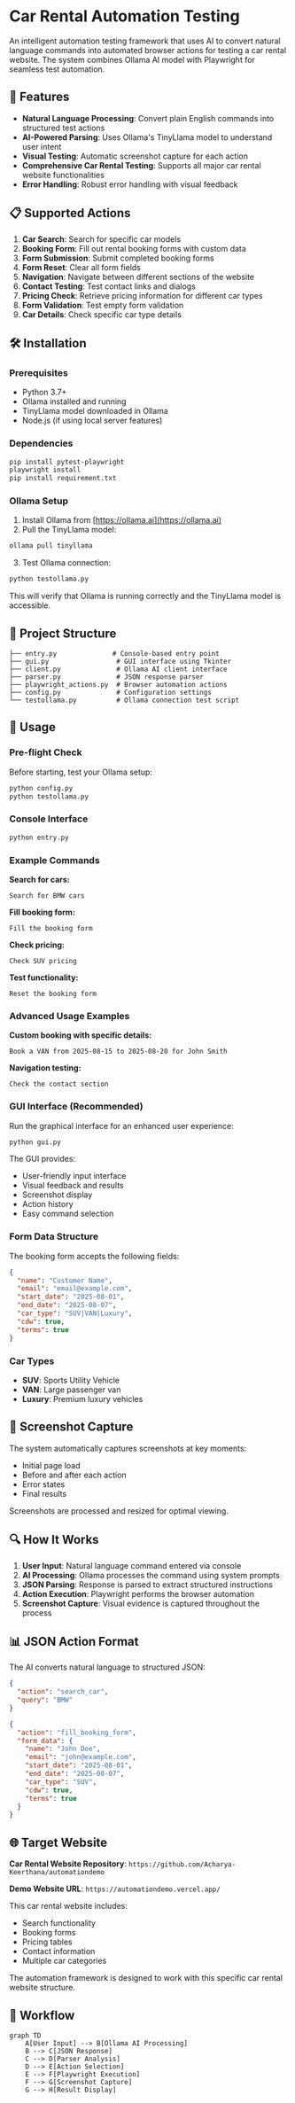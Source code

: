 # Car Rental Automation Testing

An intelligent automation testing framework that uses AI to convert natural language commands into automated browser actions for testing a car rental website. The system combines Ollama AI model with Playwright for seamless test automation.

## 🚀 Features

- **Natural Language Processing**: Convert plain English commands into structured test actions
- **AI-Powered Parsing**: Uses Ollama's TinyLlama model to understand user intent
- **Visual Testing**: Automatic screenshot capture for each action
- **Comprehensive Car Rental Testing**: Supports all major car rental website functionalities
- **Error Handling**: Robust error handling with visual feedback

## 📋 Supported Actions

1. **Car Search**: Search for specific car models
2. **Booking Form**: Fill out rental booking forms with custom data
3. **Form Submission**: Submit completed booking forms
4. **Form Reset**: Clear all form fields
5. **Navigation**: Navigate between different sections of the website
6. **Contact Testing**: Test contact links and dialogs
7. **Pricing Check**: Retrieve pricing information for different car types
8. **Form Validation**: Test empty form validation
9. **Car Details**: Check specific car type details

## 🛠️ Installation

### Prerequisites

- Python 3.7+
- Ollama installed and running
- TinyLlama model downloaded in Ollama
- Node.js (if using local server features)

### Dependencies

```bash
pip install pytest-playwright
playwright install
pip install requirement.txt 
```


### Ollama Setup

1. Install Ollama from [https://ollama.ai](https://ollama.ai)
2. Pull the TinyLlama model:
```bash
ollama pull tinyllama
```
3. Test Ollama connection:
```bash
python testollama.py
```

This will verify that Ollama is running correctly and the TinyLlama model is accessible.

## 📁 Project Structure

```
├── entry.py              # Console-based entry point
├── gui.py                 # GUI interface using Tkinter
├── client.py              # Ollama AI client interface
├── parser.py              # JSON response parser
├── playwright_actions.py  # Browser automation actions
├── config.py              # Configuration settings
└── testollama.py          # Ollama connection test script
```

## 🚀 Usage

### Pre-flight Check

Before starting, test your Ollama setup:

```bash
python config.py
python testollama.py
```

### Console Interface

```bash
python entry.py
```

### Example Commands

**Search for cars:**
```
Search for BMW cars
```

**Fill booking form:**
```
Fill the booking form 
```

**Check pricing:**
```
Check SUV pricing
```

**Test functionality:**
```
Reset the booking form
```

### Advanced Usage Examples

**Custom booking with specific details:**
```
Book a VAN from 2025-08-15 to 2025-08-20 for John Smith
```

**Navigation testing:**
```
Check the contact section
```

### GUI Interface (Recommended)

Run the graphical interface for an enhanced user experience:

```bash
python gui.py
```

The GUI provides:
- User-friendly input interface
- Visual feedback and results
- Screenshot display
- Action history
- Easy command selection

### Form Data Structure

The booking form accepts the following fields:

```json
{
  "name": "Customer Name",
  "email": "email@example.com",
  "start_date": "2025-08-01",
  "end_date": "2025-08-07",
  "car_type": "SUV|VAN|Luxury",
  "cdw": true,
  "terms": true
}
```

### Car Types

- **SUV**: Sports Utility Vehicle
- **VAN**: Large passenger van
- **Luxury**: Premium luxury vehicles

## 📸 Screenshot Capture

The system automatically captures screenshots at key moments:

- Initial page load
- Before and after each action
- Error states
- Final results

Screenshots are processed and resized for optimal viewing.

## 🔍 How It Works

1. **User Input**: Natural language command entered via console
2. **AI Processing**: Ollama processes the command using system prompts
3. **JSON Parsing**: Response is parsed to extract structured instructions
4. **Action Execution**: Playwright performs the browser automation
5. **Screenshot Capture**: Visual evidence is captured throughout the process

## 📊 JSON Action Format

The AI converts natural language to structured JSON:

```json
{
  "action": "search_car",
  "query": "BMW"
}
```

```json
{
  "action": "fill_booking_form",
  "form_data": {
    "name": "John Doe",
    "email": "john@example.com",
    "start_date": "2025-08-01",
    "end_date": "2025-08-07",
    "car_type": "SUV",
    "cdw": true,
    "terms": true
  }
}
```

## 🌐 Target Website

**Car Rental Website Repository**: `https://github.com/Acharya-Keerthana/automationdemo`

**Demo Website URL**: `https://automationdemo.vercel.app/`

This car rental website includes:
- Search functionality
- Booking forms
- Pricing tables
- Contact information
- Multiple car categories

The automation framework is designed to work with this specific car rental website structure.

## 🔄 Workflow

```mermaid
graph TD
    A[User Input] --> B[Ollama AI Processing]
    B --> C[JSON Response]
    C --> D[Parser Analysis]
    D --> E[Action Selection]
    E --> F[Playwright Execution]
    F --> G[Screenshot Capture]
    G --> H[Result Display]
```






